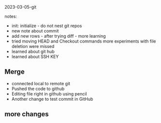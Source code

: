 2023-03-05-git

notes:
- init:  initialize - do not nest git repos
- new note about commit
- add new rows - after trying diff - more learning
- tried moving HEAD and Checkout commands
more experiments with file deletion were missed
- learned about git hub
- learned about SSH KEY

## Merge

- connected local to remote git
- Pushed the code to github
- Editing file right in github using pencil
- Another change to test commit in GitHub
## more changes
